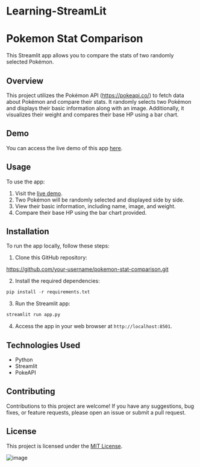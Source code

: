 # Learning-StreamLit

# Pokemon Stat Comparison

This Streamlit app allows you to compare the stats of two randomly selected Pokémon.

## Overview

This project utilizes the Pokémon API (https://pokeapi.co/) to fetch data about Pokémon and compare their stats. It randomly selects two Pokémon and displays their basic information along with an image. Additionally, it visualizes their weight and compares their base HP using a bar chart.

## Demo

You can access the live demo of this app [here](https://pokemon-stat-comparison.streamlit.app/).

## Usage

To use the app:

1. Visit the [live demo](https://pokemon-stat-comparison.streamlit.app/).
2. Two Pokémon will be randomly selected and displayed side by side.
3. View their basic information, including name, image, and weight.
4. Compare their base HP using the bar chart provided.

## Installation

To run the app locally, follow these steps:

1. Clone this GitHub repository:

https://github.com/your-username/pokemon-stat-comparison.git

2. Install the required dependencies:

```python
pip install -r requirements.txt
```
3. Run the Streamlit app:

```python
streamlit run app.py
```
4. Access the app in your web browser at `http://localhost:8501`.

## Technologies Used

- Python
- Streamlit
- PokeAPI

## Contributing

Contributions to this project are welcome! If you have any suggestions, bug fixes, or feature requests, please open an issue or submit a pull request.

## License

This project is licensed under the [MIT License](LICENSE).

![image](https://github.com/bricahrds2/Learning-StreamLit/assets/55713521/646d8af7-5c27-4d31-8d43-2bb4ffa3ba45)

